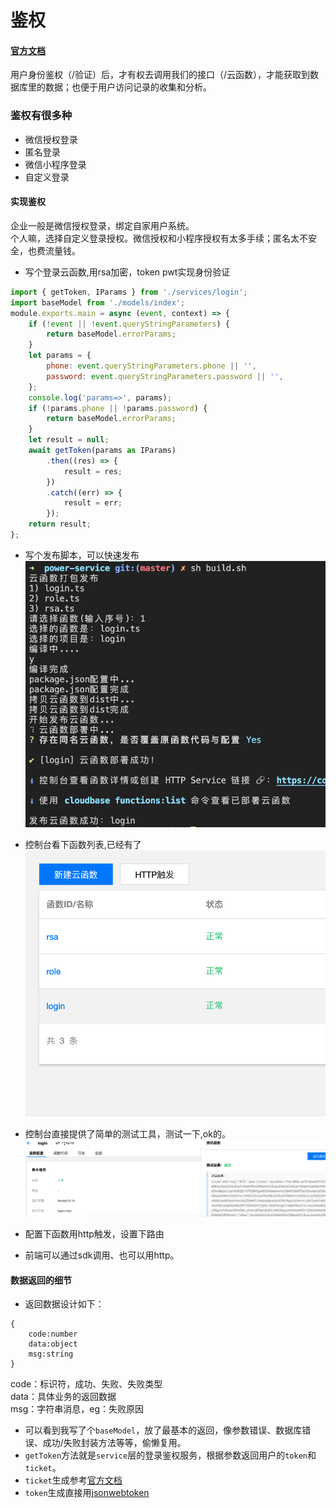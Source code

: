 # 鉴权
#### [官方文档](https://cloud.tencent.com/document/product/876/41728)
用户身份鉴权（/验证）后，才有权去调用我们的接口（/云函数），才能获取到数据库里的数据；也便于用户访问记录的收集和分析。
### 鉴权有很多种
- 微信授权登录
- 匿名登录
- 微信小程序登录
- 自定义登录
#### 实现鉴权
企业一般是微信授权登录，绑定自家用户系统。<br/>
个人嘛，选择自定义登录授权。微信授权和小程序授权有太多手续；匿名太不安全，也费流量钱。
- 写个登录云函数,用rsa加密，token pwt实现身份验证

```javascript
import { getToken, IParams } from './services/login';
import baseModel from './models/index';
module.exports.main = async (event, context) => {
	if (!event || !event.queryStringParameters) {
		return baseModel.errorParams;
	}
	let params = {
		phone: event.queryStringParameters.phone || '',
		password: event.queryStringParameters.password || '',
	};
	console.log('params=>', params);
	if (!params.phone || !params.password) {
		return baseModel.errorParams;
	}
	let result = null;
	await getToken(params as IParams)
		.then((res) => {
			result = res;
		})
		.catch((err) => {
			result = err;
		});
	return result;
};

```

- 写个发布脚本，可以快速发布  
![login](../assets/images/publish.png)
- 控制台看下函数列表,已经有了
![login](../assets/images/functions.png)
- 控制台直接提供了简单的测试工具，测试一下,ok的。
![test](../assets/images/f-test-login.png)
- 配置下函数用http触发，设置下路由

- 前端可以通过sdk调用、也可以用http。

#### 数据返回的细节
- 返回数据设计如下：
```
{
    code:number
    data:object
    msg:string
}
```
code：标识符，成功、失败、失败类型<br/>
data：具体业务的返回数据<br/>
msg：字符串消息，eg：失败原因
- 可以看到我写了个```baseModel```，放了最基本的返回，像参数错误、数据库错误、成功/失败封装方法等等，偷懒复用。
- ```getToken```方法就是```service```层的登录鉴权服务，根据参数返回用户的```token```和```ticket```。
- ```ticket```生成参考[官方文档](https://cloud.tencent.com/document/product/876/41731)
- ```token```生成直接用[jsonwebtoken](https://www.npmjs.com/package/jsonwebtoken)
